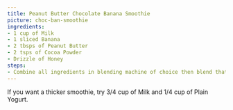 ```yaml
---
title: Peanut Butter Chocolate Banana Smoothie
picture: choc-ban-smoothie
ingredients:
- 1 cup of Milk
- 1 sliced Banana
- 2 tbsps of Peanut Butter
- 2 tsps of Cocoa Powder
- Drizzle of Honey
steps:
- Combine all ingredients in blending machine of choice then blend that shit.
---
```


If you want a thicker smoothie, try 3/4 cup of Milk and 1/4 cup of Plain Yogurt.

